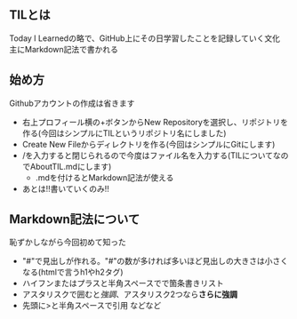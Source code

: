## TILとは  
Today I Learnedの略で、GitHub上にその日学習したことを記録していく文化  
主にMarkdown記法で書かれる  

## 始め方  
Githubアカウントの作成は省きます
- 右上プロフィール横の+ボタンからNew Repositoryを選択し、リポジトリを作る(今回はシンプルにTILというリポジトリ名にしました)  
- Create New Fileからディレクトリを作る(今回はシンプルにGitにします)  
- /を入力すると閉じられるので今度はファイル名を入力する(TILについてなのでAboutTIL.mdにします)  
   - .mdを付けるとMarkdown記法が使える  
- あとは!!書いていくのみ!!  

## Markdown記法について  
恥ずかしながら今回初めて知った  
- "#"で見出しが作れる。"#"の数が多ければ多いほど見出しの大きさは小さくなる(htmlで言うh1やh2タグ)  
- ハイフンまたはプラスと半角スペースでで箇条書きリスト
- アスタリスクで囲むと*強調*、アスタリスク2つなら**さらに強調**  
- 先頭に>と半角スペースで引用
などなど

